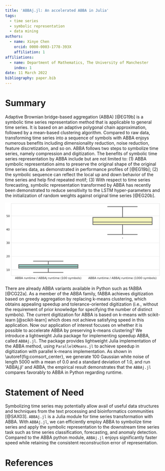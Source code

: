```yaml
---
title: 'ABBAj.jl: An accelerated ABBA in Julia'
tags:
  - time series
  - symbolic representation
  - data mining
authors:
  - name: Xinye Chen
    orcid: 0000-0003-1778-393X
    affiliation: 1
affiliations:
  - name: Department of Mathematics, The University of Manchester
    index: 1
date: 11 March 2022
bibliography: paper.bib
---
```


# Summary

Adaptive Brownian bridge-based aggregation (ABBA) [@EG19b] is a symbolic time series representation method that is applicable to general time series. It is based on an adaptive polygonal chain approximation, followed by a mean-based clustering algorithm. Compared to raw data, transforming time series into a sequence of symbols with ABBA enjoys numerous benefits including dimensionality reduction, noise reduction, feature discretization, and so on. ABBA follows two steps to symbolize time series, namely compression and digitization. The benefits of symbolic time series representation by ABBA include but are not limited to: (1) ABBA symbolic representation aims to preserve the original shape of the original time series data, as demonstrated in performance profiles of [@EG19b]; (2) the symbolic sequence can reflect the local up and down behavior of the time series and help find repeated motif; (3) With respect to time series forecasting, symbolic representation transformed by ABBA has recently been demonstrated to reduce sensitivity to the LSTM hyper-parameters and the initialization of random weights against original time series [@EG20b].  

![Runtime comparison of Julia ABBA and Python ABBA.\label{fig:comsort_center}](BOXPLOT.png)

There are already ABBA variants available in Python such as fABBA [@CG22a]. As a member of the ABBA family, fABBA achieves digitization based on greedy aggregation by replacing k-means clustering, which obtains appealing speedup and tolerance-oriented digitization (i.e., without the requirement of prior knowledge for specifying the number of distinct symbols). The current digitization for ABBA is based on k-means with scikit-learn [@scikit-learn] which does not achieve satisfying speed in this application. Now our application of interest focuses on whether it is possible to accelerate ABBA by preserving k-means clustering?  We introduce a lightweight Julia package for implementing speedup ABBA, called `ABBAj.jl`. The package provides lightweight Julia implementation of the ABBA method, using `ParallelKMeans.jl` to achieve speedup in digitization with parallel k-means implementation. As shown in \autoref{fig:comsort_center}, we generate 100 Gaussian white noise of length 5000 with a mean of 0.0 and a standard deviation of 1.0, and run 'ABBAj.jl' and ABBA, the empirical result demonstrates that the `ABBAj.jl` compares favorably to ABBA in Python regarding runtime. 

# Statement of Need

Symbolizing time series may potentially allow avail of useful data structures and techniques from the text processing and bioinformatics communities [@SAX03]. `ABBAj.jl` is a Julia module for time series transformation with ABBA. With `ABBAj.jl`, we can efficiently employ ABBA to symbolize time series and apply the symbolic representation to the downstream time series task such as time series classification, forecasting, and anomaly detection. Compared to the ABBA python module, `ABBAj.jl` enjoys significantly faster speed while retaining the consistent reconstruction error of representation.  


# References
